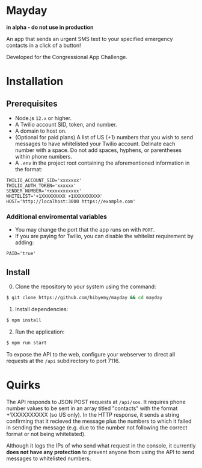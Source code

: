 # Mayday
**in alpha - do not use in production**

An app that sends an urgent SMS text to your specified emergency contacts in a click of a button!

Developed for the Congressional App Challenge.

# Installation
## Prerequisites
* Node.js `12.x` or higher.
* A Twilio account SID, token, and number.
* A domain to host on.
* (Optional for paid plans) A list of US (+1) numbers that you wish to send messages to have whitelisted your Twilio account. Delinate each number with a space. Do not add spaces, hyphens, or parentheses within phone numbers.
* A `.env` in the project root containing the aforementioned information in the format:
```
TWILIO_ACCOUNT_SID='xxxxxxx'
TWILIO_AUTH_TOKEN='xxxxxx'
SENDER_NUMBER='+xxxxxxxxxxx'
WHITELIST='+1XXXXXXXXX +1XXXXXXXXXX'
HOST='http://localhost:3000 https://example.com'
```
### Additional enviromental variables
* You may change the port that the app runs on with `PORT`.
* If you are paying for Twilio, you can disable the whitelist requirement by adding:
```
PAID='true'
```

## Install
0. Clone the repository to your system using the command: 
```bash
$ git clone https://github.com/hibyemy/mayday && cd mayday
```
1. Install dependencies:
```bash
$ npm install
```
2. Run the application:
```bash
$ npm run start
```

To expose the API to the web, configure your webserver to direct all requests at the `/api` subdirectory to port 7116.

# Quirks
The API responds to JSON POST requests at `/api/sos`. It requires phone number values to be sent in an array titled "contacts" with the format +1XXXXXXXXXX (so US only). In the HTTP response, it sends a string confirming that it recieved the message plus the numbers to which it failed in sending the message (e.g. due to the number not following the correct format or not being whitelisted).

Although it logs the IPs of who send what request in the console, it currently **does not have any protection** to prevent anyone from using the API to send messages to whitelisted numbers.